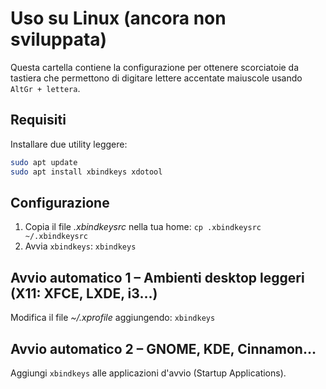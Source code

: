 # Uso su Linux (ancora non sviluppata)

Questa cartella contiene la configurazione per ottenere scorciatoie da tastiera che permettono di digitare lettere accentate maiuscole usando `AltGr + lettera`.

## Requisiti
Installare due utility leggere:
```bash
sudo apt update
sudo apt install xbindkeys xdotool
```

## Configurazione
1. Copia il file *.xbindkeysrc* nella tua home: `cp .xbindkeysrc ~/.xbindkeysrc`
2. Avvia `xbindkeys`: `xbindkeys`

## Avvio automatico 1 – Ambienti desktop leggeri (X11: XFCE, LXDE, i3…)
Modifica il file *~/.xprofile* aggiungendo: `xbindkeys`

## Avvio automatico 2 – GNOME, KDE, Cinnamon…
Aggiungi `xbindkeys` alle applicazioni d'avvio (Startup Applications).

